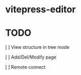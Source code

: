 # vitepress-editor

# TODO

[ ] View structure in tree mode

[ ] Add/Del/Modify page

[ ] Remote connect

